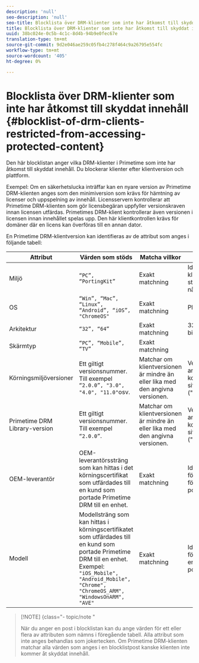 ```yaml
---
description: 'null'
seo-description: 'null'
seo-title: Blocklista över DRM-klienter som inte har åtkomst till skyddat innehåll
title: Blocklista över DRM-klienter som inte har åtkomst till skyddat innehåll
uuid: 38bc024e-0c5b-4c1c-8d4b-94b9e0fec67e
translation-type: tm+mt
source-git-commit: 9d2e046ae259c05fb4c278f464c9a26795e554fc
workflow-type: tm+mt
source-wordcount: '405'
ht-degree: 0%

---
```



# Blocklista över DRM-klienter som inte har åtkomst till skyddat innehåll {#blocklist-of-drm-clients-restricted-from-accessing-protected-content}

Den här blocklistan anger vilka DRM-klienter i Primetime som inte har åtkomst till skyddat innehåll. Du blockerar klienter efter klientversion och plattform.

Exempel: Om en säkerhetslucka inträffar kan en nyare version av Primetime DRM-klienten anges som den minimiversion som krävs för hämtning av licenser och uppspelning av innehåll. Licensservern kontrollerar att Primetime DRM-klienten som gör licensbegäran uppfyller versionskraven innan licensen utfärdas. Primetimes DRM-klient kontrollerar även versionen i licensen innan innehållet spelas upp. Den här klientkontrollen krävs för domäner där en licens kan överföras till en annan dator.

En Primetime DRM-klientversion kan identifieras av de attribut som anges i följande tabell:

| **Attribut** | **Värden som stöds** | **Matcha villkor** | **Beskrivning** |
|---|---|---|---|
| Miljö | `“PC”, “PortingKit”` | Exakt matchning | Identifierar om klienten körs på en stationär dator eller någon annan enhet. |
| OS | `“Win”, “Mac”, “Linux”, “Android”, “iOS”, "ChromeOS"` | Exakt matchning | Platform |
| Arkitektur | `“32”, “64”` | Exakt matchning | 32-bitars eller 64-bitars |
| Skärmtyp | `“PC”, “Mobile”, “TV”` | Exakt matchning |  |
| Körningsmiljöversioner | Ett giltigt versionsnummer. Till exempel `“2.0.0”, "3.0", "4.0", "11.0"`osv. | Matchar om klientversionen är mindre än eller lika med den angivna versionen. | Versionsnummer anges som en kombination av siffror och punkter (&quot;.&quot;) av valfri längd. |
| Primetime DRM Library-version | Ett giltigt versionsnummer. Till exempel `“2.0.0”`. | Matchar om klientversionen är mindre än eller lika med den angivna versionen. | Versionsnummer anges som en kombination av siffror och punkter (&quot;.&quot;) av valfri längd. |
| OEM-leverantör | OEM-leverantörssträng som kan hittas i det körningscertifikat som utfärdades till en kund som portade Primetime DRM till en enhet. | Exakt matchning | Identifieringssträng för OEM-leverantör för enheten med porteringsverktyget. |
| Modell | Modellsträng som kan hittas i körningscertifikatet som utfärdades till en kund som portade Primetime DRM till en enhet. Exempel: `"iOS_Mobile", "Android_Mobile", "Chrome", "ChromeOS_ARM", "WindowsOnARM", "AVE"` | Exakt matchning | Identifieringssträng för enhetsmodell för enheten med porteringssatsen. |

>[!NOTE] {class=&quot;- topic/note &quot;
>
>När du anger en post i blocklistan kan du ange värden för ett eller flera av attributen som nämns i föregående tabell. Alla attribut som inte anges behandlas som jokertecken. Om Primetime DRM-klienten matchar alla värden som anges i en blocklistpost kanske klienten inte kommer åt skyddat innehåll.

